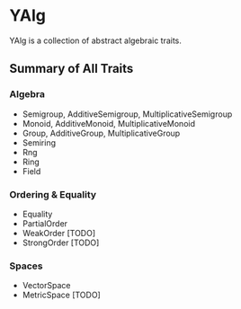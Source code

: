# YAlg

YAlg is a collection of abstract algebraic traits. 

## Summary of All Traits

### Algebra

- Semigroup, AdditiveSemigroup, MultiplicativeSemigroup
- Monoid, AdditiveMonoid, MultiplicativeMonoid
- Group, AdditiveGroup, MultiplicativeGroup
- Semiring
- Rng
- Ring
- Field


### Ordering & Equality

- Equality
- PartialOrder
- WeakOrder [TODO]
- StrongOrder [TODO]


### Spaces
- VectorSpace
- MetricSpace [TODO]
